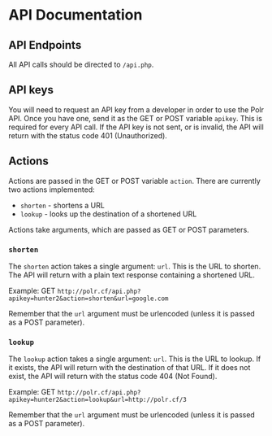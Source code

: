 # API Documentation

## API Endpoints
All API calls should be directed to `/api.php`.

## API keys
You will need to request an API key from a developer in order to use the Polr
API. Once you have one, send it as the GET or POST variable `apikey`. This is
required for every API call. If the API key is not sent, or is invalid, the API
will return with the status code 401 (Unauthorized).

## Actions
Actions are passed in the GET or POST variable `action`. There are currently
two actions implemented:

- `shorten` - shortens a URL
- `lookup` - looks up the destination of a shortened URL

Actions take arguments, which are passed as GET or POST parameters.

### `shorten`
The `shorten` action takes a single argument: `url`. This is the URL to
shorten. The API will return with a plain text response containing a
shortened URL.

Example: GET `http://polr.cf/api.php?apikey=hunter2&action=shorten&url=google.com`

Remember that the `url` argument must be urlencoded (unless it is passed as a
POST parameter).

### `lookup`
The `lookup` action takes a single argument: `url`. This is the URL to
lookup. If it exists, the API will return with the destination of that URL. If
it does not exist, the API will return with the status code 404 (Not Found).

Example: GET `http://polr.cf/api.php?apikey=hunter2&action=lookup&url=http://polr.cf/3`

Remember that the `url` argument must be urlencoded (unless it is passed as a
POST parameter).
